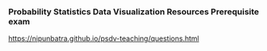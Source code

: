 ### Probability Statistics Data Visualization Resources Prerequisite exam

https://nipunbatra.github.io/psdv-teaching/questions.html
